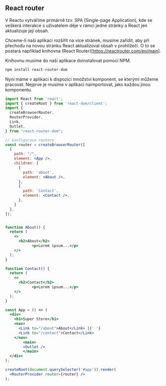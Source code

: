## React router

V Reactu vytváříme primárně tzv. SPA (Single-page Application), kde se veškerá interakce s uživatelem děje v rámci jedné stránky a React jen aktualizuje její obsah.

Chceme-li naši aplikaci rozšířit na více stránek, musíme zařídit, aby při přechodu na novou stránku React aktualizoval obsah v prohlížeči. O to se postará například knihovna (React Router)[https://reactrouter.com/en/main].

Knihovnu musíme do naší aplikace doinstalovat pomocí NPM.

```sh
npm install react-router-dom
```

Nyní máme v aplikaci k dispozici množství komponent, se kterými můžeme pracovat. Nejprve je musíme v aplikaci naimportovat, jako každou jinou komponentu.

```jsx
import React from 'react';
import { createRoot } from 'react-dom/client';
import {
  createBrowserRouter,
  RouterProvider,
  Link,
  Outlet,
} from "react-router-dom";

// konfigurace routeru
const router = createBrowserRouter([
  {
    path: "/",
    element: <App />,
    children: [
      {
        path: 'about',
        element: <About />,
      },
      {
        path: 'Contact',
        element: <Contact />,
      },
    ]
  },
]);


function About() {
  return (
    <>
      <h2>About</h2>
			<p>Lorem ipsum...</p>
    </>
  );
}

function Contact() {
  return (
    <>
      <h2>Contact</h2>
			<p>Lorem ipsum...</p>
    </>
  );
}

const App = () => (
  <div>
    <h1>Super Store</h1>
    <nav>
      <Link to="/about">About</Link> |{' '}
      <Link to="/contact">Contact</Link>
    </nav>
		<main>
    	<Outlet />
		</main>
  </div>
);

createRoot(document.querySelector('#app')).render(
  <RouterProvider router={router} />
);
```

